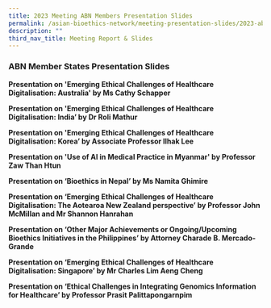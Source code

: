 ```yaml
---
title: 2023 Meeting ABN Members Presentation Slides
permalink: /asian-bioethics-network/meeting-presentation-slides/2023-abn/
description: ""
third_nav_title: Meeting Report & Slides
---
```

### **ABN Member States Presentation Slides**

**Presentation on 'Emerging Ethical Challenges of Healthcare Digitalisation: Australia' by Ms Cathy Schapper**[](/files/australia%20slides.pdf)

**Presentation on 'Emerging Ethical Challenges of Healthcare Digitalisation: India’ by Dr Roli Mathur**

**Presentation on 'Emerging Ethical Challenges of Healthcare Digitalisation: Korea’ by Associate Professor Ilhak Lee**

**Presentation on 'Use of AI in Medical Practice in Myanmar' by Professor Zaw Than Htun**

**Presentation on ‘Bioethics in Nepal’ by Ms Namita Ghimire**

**Presentation on ‘Emerging Ethical Challenges of Healthcare Digitalisation: The Aotearoa New Zealand perspective’ by Professor John McMillan and Mr Shannon Hanrahan**

**Presentation on ‘Other Major Achievements or Ongoing/Upcoming Bioethics Initiatives in the Philippines’ by Attorney Charade B. Mercado-Grande**

**Presentation on ‘Emerging Ethical Challenges of Healthcare Digitalisation: Singapore’ by Mr Charles Lim Aeng Cheng**

**Presentation on ‘Ethical Challenges in Integrating Genomics Information for Healthcare’ by Professor Prasit Palittapongarnpim**